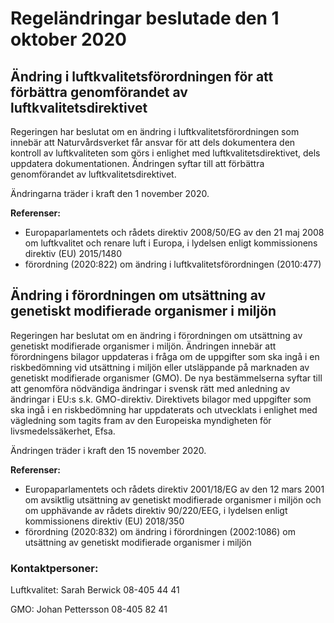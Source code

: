 # Regeländringar beslutade den 1 oktober 2020

## Ändring i luftkvalitetsförordningen för att förbättra genomförandet av luftkvalitetsdirektivet

Regeringen har beslutat om en ändring i luftkvalitetsförordningen som innebär att Naturvårdsverket får ansvar för att dels dokumentera den kontroll av luftkvaliteten som görs i enlighet med luftkvalitetsdirektivet, dels uppdatera dokumentationen. Ändringen syftar till att förbättra genomförandet av luftkvalitetsdirektivet.

Ändringarna träder i kraft den 1 november 2020.

**Referenser:**

* Europaparlamentets och rådets direktiv 2008/50/EG av den 21 maj 2008 om luftkvalitet och renare luft i Europa, i lydelsen enligt kommissionens direktiv (EU) 2015/1480
* förordning (2020:822) om ändring i luftkvalitetsförordningen (2010:477)

## Ändring i förordningen om utsättning av genetiskt modifierade organismer i miljön

Regeringen har beslutat om en ändring i förordningen om utsättning av genetiskt modifierade organismer i miljön. Ändringen innebär att förordningens bilagor uppdateras i fråga om de uppgifter som ska ingå i en riskbedömning vid utsättning i miljön eller utsläppande på marknaden av genetiskt modifierade organismer (GMO). De nya bestämmelserna syftar till att genomföra nödvändiga ändringar i svensk rätt med anledning av ändringar i EU:s s.k. GMO-direktiv. Direktivets bilagor med uppgifter som ska ingå i en riskbedömning har uppdaterats och utvecklats i enlighet med vägledning som tagits fram av den Europeiska myndigheten för livsmedelssäkerhet, Efsa.

Ändringen träder i kraft den 15 november 2020.

**Referenser:**

* Europaparlamentets och rådets direktiv 2001/18/EG av den 12 mars 2001 om avsiktlig utsättning av genetiskt modifierade organismer i miljön och om upphävande av rådets direktiv 90/220/EEG, i lydelsen enligt kommissionens direktiv (EU) 2018/350
* förordning (2020:832) om ändring i förordningen (2002:1086) om utsättning av genetiskt modifierade organismer i miljön

### Kontaktpersoner:

Luftkvalitet: Sarah Berwick 08-405 44 41

GMO: Johan Pettersson 08-405 82 41
